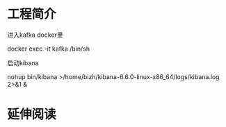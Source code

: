 # 工程简介
进入kafka docker里

docker exec -it kafka /bin/sh

启动kibana

nohup bin/kibana >/home/bizh/kibana-6.6.0-linux-x86_64/logs/kibana.log 2>&1 &


# 延伸阅读

